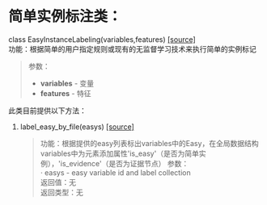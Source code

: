 # 简单实例标注类：  
class EasyInstanceLabeling(variables,features) [[source]](../easy_instance_labeling.py)      
功能：根据简单的用户指定规则或现有的无监督学习技术来执行简单的实例标记  
>参数：  
> - **variables** - 变量  
> - **features** - 特征  

此类目前提供以下方法：  
1. label_easy_by_file(easys) [[source]](../easy_instance_labeling.py)               

    >功能：根据提供的easy列表标出variables中的Easy，在全局数据结构variables中为元素添加属性'is_easy'（是否为简单实例），'is_evidence'（是否为证据节点） 
    >参数：  
    >  · easys - easy variable id and label collection           
    >返回值：无            
    >返回类型：无                 